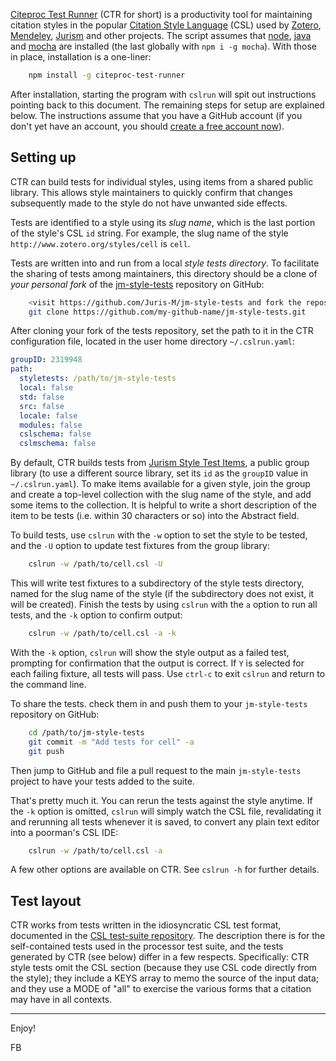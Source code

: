 [Citeproc Test Runner](https://www.npmjs.com/package/citeproc-test-runner) (CTR for short) is a productivity tool for maintaining citation styles in the popular [Citation Style Language](https://citationstyles.org/) (CSL) used by [Zotero](https://www.zotero.org/), [Mendeley](https://www.mendeley.com/), [Jurism](https://juris-m.github.io/) and other projects. The script assumes that [node](https://nodejs.org/), [java](https://www.java.com/en/download/) and [mocha](https://mochajs.org/) are installed (the last globally with `npm i -g mocha`). With those in place, installation is a one-liner:
``` bash
    npm install -g citeproc-test-runner
```

After installation, starting the program with `cslrun` will spit out instructions pointing back to this document. The remaining steps for setup are explained below. The instructions assume that you have a GitHub account (if you don't yet have an account, you should [create a free account now](https://github.com)).

## Setting up

CTR can build tests for individual styles, using items from a shared public library. This allows style maintainers to quickly confirm that changes subsequently made to the style do not have unwanted side effects.

Tests are identified to a style using its *slug name*, which is the last portion of the style's CSL `id` string. For example, the slug name of the style `http://www.zotero.org/styles/cell` is `cell`.

Tests are written into and run from a local *style tests directory*. To facilitate the sharing of tests among maintainers, this directory should be a clone of *your personal fork* of the [jm-style-tests](https://github.com/Juris-M/jm-style-tests) repository on GitHub:
```bash
    <visit https://github.com/Juris-M/jm-style-tests and fork the repository>
    git clone https://github.com/my-github-name/jm-style-tests.git
```

After cloning your fork of the tests repository, set the path to it in the CTR configuration file, located in the user home directory `~/.cslrun.yaml`:
```yaml
groupID: 2319948
path:
  styletests: /path/to/jm-style-tests
  local: false
  std: false
  src: false
  locale: false
  modules: false
  cslschema: false
  cslmschema: false
```

By default, CTR builds tests from [Jurism Style Test Items](https://www.zotero.org/groups/2319948/jurism_style_test_items?), a public group library (to use a different source library, set its `id` as the `groupID` value in `~/.cslrun.yaml`). To make items available for a given style, join the group and create a top-level collection with the slug name of the style, and add some items to the collection. It is helpful to write a short description of the item to be tests (i.e. within 30 characters or so) into the Abstract field.

To build tests, use `cslrun` with the `-w` option to set the style to be tested, and the `-U` option to update test fixtures from the group library:
```bash
    cslrun -w /path/to/cell.csl -U
```

This will write test fixtures to a subdirectory of the style tests directory, named for the slug name of the style (if the subdirectory does not exist, it will be created). Finish the tests by using `cslrun` with the `a` option to run all tests, and the `-k` option to confirm output:
```bash
    cslrun -w /path/to/cell.csl -a -k
```

With the `-k` option, `cslrun` will show the style output as a failed test, prompting for confirmation that the output is correct. If `Y` is selected for each failing fixture, all tests will pass. Use `ctrl-c` to exit `cslrun` and return to the command line.

To share the tests. check them in and push them to your `jm-style-tests` repository on GitHub:
```bash
    cd /path/to/jm-style-tests
    git commit -m "Add tests for cell" -a
    git push
```

Then jump to GitHub and file a pull request to the main `jm-style-tests` project to have your tests added to the suite.

That's pretty much it. You can rerun the tests against the style anytime. If the `-k` option is omitted, `cslrun` will simply watch the CSL file, revalidating it and rerunning all tests whenever it is saved, to convert any plain text editor into a poorman's CSL IDE:
```bash
    cslrun -w /path/to/cell.csl -a
```

A few other options are available on CTR. See `cslrun -h` for further details.

## Test layout

CTR works from tests written in the idiosyncratic CSL test format,
documented in the
[CSL test-suite repository](https://github.com/citation-style-language/test-suite/blob/10f19d651202290d163662573f5897f768b51c4a/README.rst).
The description there is for the self-contained tests used in the processor
test suite, and the tests generated by CTR (see below) differ in a few respects.
Specifically: CTR style tests omit the CSL section (because they use CSL code directly
from the style); they include a KEYS array to memo the source of the input data; and
they use a MODE of "all" to exercise the various forms that a citation may have
in all contexts.

-------------------------------

Enjoy!

FB
